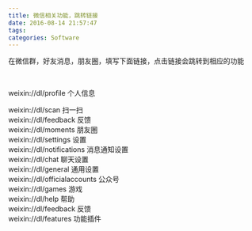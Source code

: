 ```yaml
---
title: 微信相关功能，跳转链接
date: 2016-08-14 21:57:47
tags: 
categories: Software
---
```


<!--more-->


<p>在微信群，好友消息，朋友圈，填写下面链接，点击链接会跳转到相应的功能</p>
<p>&nbsp;</p>
<p>weixin://dl/profile 个人信息</p>
<p>weixin://dl/scan 扫一扫<br>
weixin://dl/feedback 反馈<br>
weixin://dl/moments 朋友圈<br>
weixin://dl/settings 设置<br>
weixin://dl/notifications 消息通知设置<br>
weixin://dl/chat 聊天设置<br>
weixin://dl/general 通用设置<br>
weixin://dl/officialaccounts 公众号<br>
weixin://dl/games 游戏<br>
weixin://dl/help 帮助<br>
weixin://dl/feedback 反馈<br>
weixin://dl/features 功能插件</p>
